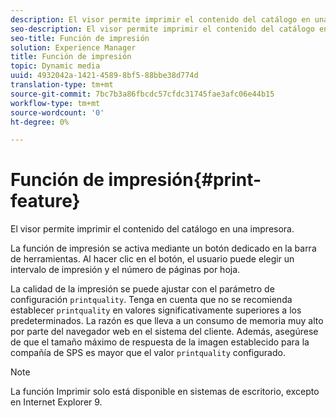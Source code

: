 ```yaml
---
description: El visor permite imprimir el contenido del catálogo en una impresora.
seo-description: El visor permite imprimir el contenido del catálogo en una impresora.
seo-title: Función de impresión
solution: Experience Manager
title: Función de impresión
topic: Dynamic media
uuid: 4932042a-1421-4589-8bf5-88bbe38d774d
translation-type: tm+mt
source-git-commit: 7bc7b3a86fbcdc57cfdc31745fae3afc06e44b15
workflow-type: tm+mt
source-wordcount: '0'
ht-degree: 0%

---
```



# Función de impresión{#print-feature}

El visor permite imprimir el contenido del catálogo en una impresora.

La función de impresión se activa mediante un botón dedicado en la barra de herramientas. Al hacer clic en el botón, el usuario puede elegir un intervalo de impresión y el número de páginas por hoja.

La calidad de la impresión se puede ajustar con el parámetro de configuración `printquality`. Tenga en cuenta que no se recomienda establecer `printquality` en valores significativamente superiores a los predeterminados. La razón es que lleva a un consumo de memoria muy alto por parte del navegador web en el sistema del cliente. Además, asegúrese de que el tamaño máximo de respuesta de la imagen establecido para la compañía de SPS es mayor que el valor `printquality` configurado.

>[!NOTE]
>
>La función Imprimir solo está disponible en sistemas de escritorio, excepto en Internet Explorer 9.

